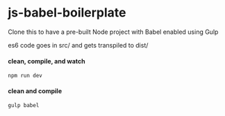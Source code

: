 # js-babel-boilerplate

Clone this to have a pre-built Node project with Babel enabled using Gulp

es6 code goes in src/ and gets transpiled to dist/

#### clean, compile, and watch

`npm run dev`

#### clean and compile

`gulp babel`
